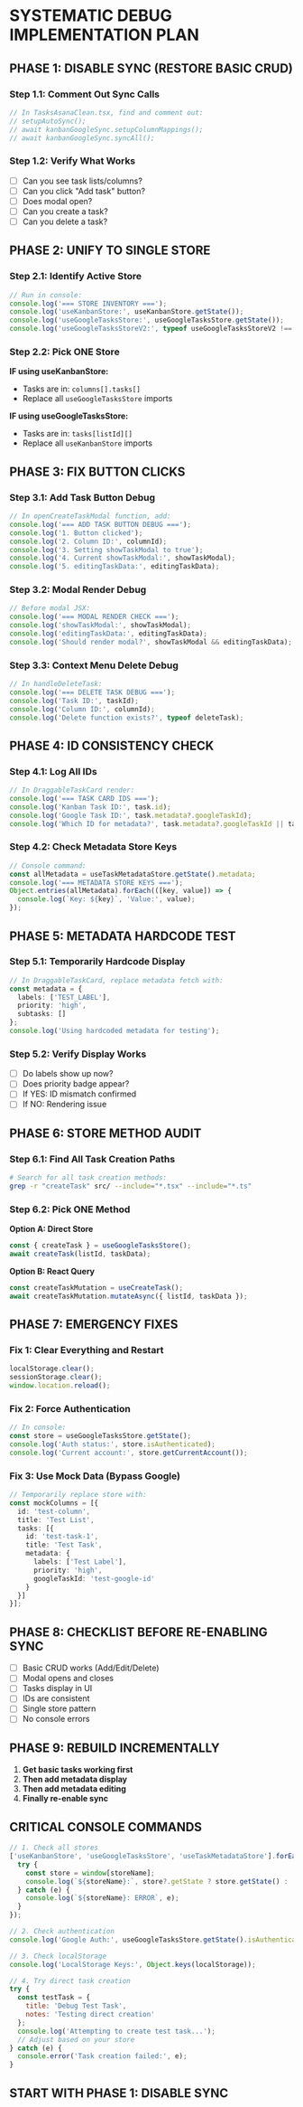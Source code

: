# SYSTEMATIC DEBUG IMPLEMENTATION PLAN

## PHASE 1: DISABLE SYNC (RESTORE BASIC CRUD)

### Step 1.1: Comment Out Sync Calls
```typescript
// In TasksAsanaClean.tsx, find and comment out:
// setupAutoSync();
// await kanbanGoogleSync.setupColumnMappings();
// await kanbanGoogleSync.syncAll();
```

### Step 1.2: Verify What Works
- [ ] Can you see task lists/columns?
- [ ] Can you click "Add task" button?
- [ ] Does modal open?
- [ ] Can you create a task?
- [ ] Can you delete a task?

## PHASE 2: UNIFY TO SINGLE STORE

### Step 2.1: Identify Active Store
```javascript
// Run in console:
console.log('=== STORE INVENTORY ===');
console.log('useKanbanStore:', useKanbanStore.getState());
console.log('useGoogleTasksStore:', useGoogleTasksStore.getState());
console.log('useGoogleTasksStoreV2:', typeof useGoogleTasksStoreV2 !== 'undefined' ? useGoogleTasksStoreV2.getState() : 'NOT FOUND');
```

### Step 2.2: Pick ONE Store
**IF using useKanbanStore:**
- Tasks are in: `columns[].tasks[]`
- Replace all `useGoogleTasksStore` imports

**IF using useGoogleTasksStore:**
- Tasks are in: `tasks[listId][]`
- Replace all `useKanbanStore` imports

## PHASE 3: FIX BUTTON CLICKS

### Step 3.1: Add Task Button Debug
```typescript
// In openCreateTaskModal function, add:
console.log('=== ADD TASK BUTTON DEBUG ===');
console.log('1. Button clicked');
console.log('2. Column ID:', columnId);
console.log('3. Setting showTaskModal to true');
console.log('4. Current showTaskModal:', showTaskModal);
console.log('5. editingTaskData:', editingTaskData);
```

### Step 3.2: Modal Render Debug
```typescript
// Before modal JSX:
console.log('=== MODAL RENDER CHECK ===');
console.log('showTaskModal:', showTaskModal);
console.log('editingTaskData:', editingTaskData);
console.log('Should render modal?', showTaskModal && editingTaskData);
```

### Step 3.3: Context Menu Delete Debug
```typescript
// In handleDeleteTask:
console.log('=== DELETE TASK DEBUG ===');
console.log('Task ID:', taskId);
console.log('Column ID:', columnId);
console.log('Delete function exists?', typeof deleteTask);
```

## PHASE 4: ID CONSISTENCY CHECK

### Step 4.1: Log All IDs
```typescript
// In DraggableTaskCard render:
console.log('=== TASK CARD IDS ===');
console.log('Kanban Task ID:', task.id);
console.log('Google Task ID:', task.metadata?.googleTaskId);
console.log('Which ID for metadata?', task.metadata?.googleTaskId || task.id);
```

### Step 4.2: Check Metadata Store Keys
```javascript
// Console command:
const allMetadata = useTaskMetadataStore.getState().metadata;
console.log('=== METADATA STORE KEYS ===');
Object.entries(allMetadata).forEach(([key, value]) => {
  console.log(`Key: ${key}`, 'Value:', value);
});
```

## PHASE 5: METADATA HARDCODE TEST

### Step 5.1: Temporarily Hardcode Display
```typescript
// In DraggableTaskCard, replace metadata fetch with:
const metadata = {
  labels: ['TEST_LABEL'],
  priority: 'high',
  subtasks: []
};
console.log('Using hardcoded metadata for testing');
```

### Step 5.2: Verify Display Works
- [ ] Do labels show up now?
- [ ] Does priority badge appear?
- [ ] If YES: ID mismatch confirmed
- [ ] If NO: Rendering issue

## PHASE 6: STORE METHOD AUDIT

### Step 6.1: Find All Task Creation Paths
```bash
# Search for all task creation methods:
grep -r "createTask" src/ --include="*.tsx" --include="*.ts"
```

### Step 6.2: Pick ONE Method
**Option A: Direct Store**
```typescript
const { createTask } = useGoogleTasksStore();
await createTask(listId, taskData);
```

**Option B: React Query**
```typescript
const createTaskMutation = useCreateTask();
await createTaskMutation.mutateAsync({ listId, taskData });
```

## PHASE 7: EMERGENCY FIXES

### Fix 1: Clear Everything and Restart
```javascript
localStorage.clear();
sessionStorage.clear();
window.location.reload();
```

### Fix 2: Force Authentication
```javascript
// In console:
const store = useGoogleTasksStore.getState();
console.log('Auth status:', store.isAuthenticated);
console.log('Current account:', store.getCurrentAccount());
```

### Fix 3: Use Mock Data (Bypass Google)
```typescript
// Temporarily replace store with:
const mockColumns = [{
  id: 'test-column',
  title: 'Test List',
  tasks: [{
    id: 'test-task-1',
    title: 'Test Task',
    metadata: {
      labels: ['Test Label'],
      priority: 'high',
      googleTaskId: 'test-google-id'
    }
  }]
}];
```

## PHASE 8: CHECKLIST BEFORE RE-ENABLING SYNC

- [ ] Basic CRUD works (Add/Edit/Delete)
- [ ] Modal opens and closes
- [ ] Tasks display in UI
- [ ] IDs are consistent
- [ ] Single store pattern
- [ ] No console errors

## PHASE 9: REBUILD INCREMENTALLY

1. **Get basic tasks working first**
2. **Then add metadata display**
3. **Then add metadata editing**
4. **Finally re-enable sync**

## CRITICAL CONSOLE COMMANDS

```javascript
// 1. Check all stores
['useKanbanStore', 'useGoogleTasksStore', 'useTaskMetadataStore'].forEach(storeName => {
  try {
    const store = window[storeName];
    console.log(`${storeName}:`, store?.getState ? store.getState() : 'NOT FOUND');
  } catch (e) {
    console.log(`${storeName}: ERROR`, e);
  }
});

// 2. Check authentication
console.log('Google Auth:', useGoogleTasksStore.getState().isAuthenticated);

// 3. Check localStorage
console.log('LocalStorage Keys:', Object.keys(localStorage));

// 4. Try direct task creation
try {
  const testTask = {
    title: 'Debug Test Task',
    notes: 'Testing direct creation'
  };
  console.log('Attempting to create test task...');
  // Adjust based on your store
} catch (e) {
  console.error('Task creation failed:', e);
}
```

## START WITH PHASE 1: DISABLE SYNC